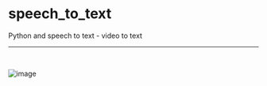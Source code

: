 # speech_to_text
Python and speech to text - video to text
<hr>
<br>

![image](https://github.com/AstroBesat-SoftW/speech_to_text/assets/128177174/d3d0afa3-222a-4fa1-9215-c32a0806aba4)

